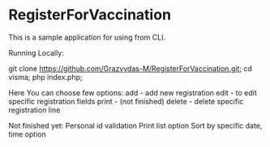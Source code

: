 # RegisterForVaccination

This is a sample application for using from CLI.

Running Locally:

git clone https://github.com/Grazvydas-M/RegisterForVaccination.git;
cd visma;
php index.php;

Here You can choose few options:
add - add new registration
edit - to edit specific registration fields
print - (not finished)
delete - delete specific registration line

Not finished yet:
Personal id validation
Print list option
Sort by specific date, time option


